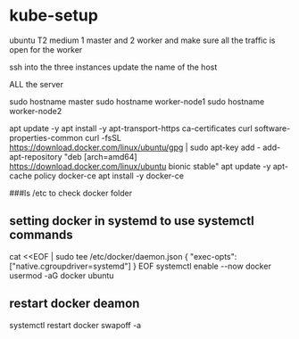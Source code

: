 # kube-setup

ubuntu T2 medium 1 master and 2 worker and make sure all the traffic is open for the worker 

ssh into the three instances 
update the name of the host 

ALL the server 

sudo hostname master 
sudo hostname worker-node1 
sudo hostname worker-node2

apt update -y
apt install -y apt-transport-https ca-certificates curl software-properties-common
curl -fsSL https://download.docker.com/linux/ubuntu/gpg | sudo apt-key add -
add-apt-repository "deb [arch=amd64] https://download.docker.com/linux/ubuntu bionic stable"
apt update -y
apt-cache policy docker-ce
apt install -y docker-ce

###ls /etc to check docker folder

## setting docker in systemd to use systemctl commands 
cat <<EOF | sudo tee /etc/docker/daemon.json
{
"exec-opts": ["native.cgroupdriver=systemd"]
}
EOF
systemctl enable --now docker
usermod -aG docker ubuntu
## restart docker deamon 
systemctl restart docker
swapoff -a






